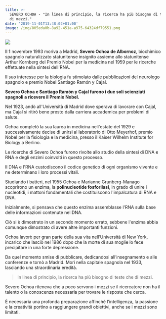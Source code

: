 ```yaml
---
title: >-
  SEVERO OCHOA - "In linea di principio, la ricerca ha più bisogno di teste che
  di mezzi."
date: '2019-11-01T13:48:02+01:00'
image: /img/805eda0b-8a92-451a-a975-64324df79551.png
---
```

![](/img/805eda0b-8a92-451a-a975-64324df79551.png)

Il 1 novembre 1993 moriva a Madrid, **Severo Ochoa de Albornoz**, biochimico spagnolo naturalizzato statunitense insignito assieme allo statunitense Arthur Kornberg del Premio Nobel per la medicina nel 1959 per le ricerche effettuate nella sintesi dell'RNA.

Il suo interesse per la biologia fu stimolato dalle pubblicazioni del neurologo spagnolo e premio Nobel Santiago Ramón y Cajal. 

**Severo Ochoa e Santiago Ramón y Cajal furono i due soli scienziati spagnoli a ricevere il Premio Nobel.**

Nel 1923, andò all'Università di Madrid dove sperava di lavorare con Cajal, ma Cajal si ritirò bene presto dalla carriera accademica per problemi di salute.

Ochoa completò la sua laurea in medicina nell'estate del 1929 e successivamente decise di unirsi al laboratorio di Otto Meyerhof, premio Nobel per la fisiologia e la medicina, presso il Kaiser Wilhelm Institute for Biology a Berlino.

Le ricerche di Severo Ochoa furono rivolte allo studio della sintesi di DNA e RNA e degli enzimi coinvolti in questo processo.

Il DNA e l'RNA custodiscono il codice genetico di ogni organismo vivente e ne determinano i loro processi vitali.

Studiando i batteri, nel 1955 Ochoa e Marianne Grunberg-Manago scoprirono un enzima, la **polinucleotide fosforilasi**, in grado di unire i nucleotidi, i mattoni fondamentali che costituiscono l'impalcatura di RNA e DNA.

Inizialmente, si pensava che questo enzima assemblasse l'RNA sulla base delle informazioni contenute nel DNA.

Ciò si è dimostrato in un secondo momento errato, sebbene l'enzima abbia comunque dimostrato di avere altre importanti funzioni.

Ochoa lavorò per gran parte della sua vita nell’Università di New York, incarico che lasciò nel 1986 dopo che la morte di sua moglie lo fece precipitare in una forte depressione.

Da quel momento smise di pubblicare, dedicandosi all’insegnamento e alle conferenze e tornò a Madrid. Morì nella capitale spagnola nel 1933, lasciando una straordinaria eredità. 

> In linea di principio, la ricerca ha più bisogno di teste che di mezzi.

Severo Ochoa riteneva che a poco servono i mezzi se il ricercatore non ha il talento o la conoscenza necessaria per trovare le risposte che cerca.

È necessaria una profonda preparazione affinché l’intelligenza, la passione e la creatività portino a raggiungere grandi obiettivi, anche se i mezzi sono limitati.
